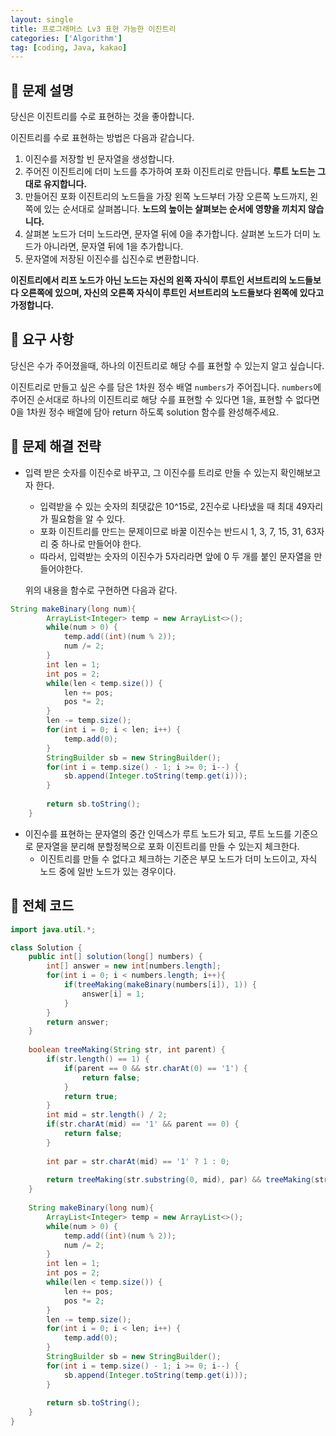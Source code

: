 ```yaml
---
layout: single
title: 프로그래머스 Lv3 표현 가능한 이진트리
categories: ['Algorithm']
tag: [coding, Java, kakao]
---
```




## 📘 문제 설명

당신은 이진트리를 수로 표현하는 것을 좋아합니다.

이진트리를 수로 표현하는 방법은 다음과 같습니다.

1. 이진수를 저장할 빈 문자열을 생성합니다.
2. 주어진 이진트리에 더미 노드를 추가하여 포화 이진트리로 만듭니다. **루트 노드는 그대로 유지합니다.**
3. 만들어진 포화 이진트리의 노드들을 가장 왼쪽 노드부터 가장 오른쪽 노드까지, 왼쪽에 있는 순서대로 살펴봅니다. **노드의 높이는 살펴보는 순서에 영향을 끼치지 않습니다.**
4. 살펴본 노드가 더미 노드라면, 문자열 뒤에 0을 추가합니다. 살펴본 노드가 더미 노드가 아니라면, 문자열 뒤에 1을 추가합니다.
5. 문자열에 저장된 이진수를 십진수로 변환합니다.

**이진트리에서 리프 노드가 아닌 노드는 자신의 왼쪽 자식이 루트인 서브트리의 노드들보다 오른쪽에 있으며, 자신의 오른쪽 자식이 루트인 서브트리의 노드들보다 왼쪽에 있다고 가정합니다.**

## 📘 요구 사항

당신은 수가 주어졌을때, 하나의 이진트리로 해당 수를 표현할 수 있는지 알고 싶습니다.

이진트리로 만들고 싶은 수를 담은 1차원 정수 배열 `numbers`가 주어집니다. `numbers`에 주어진 순서대로 하나의 이진트리로 해당 수를 표현할 수 있다면 1을, 표현할 수 없다면 0을 1차원 정수 배열에 담아 return 하도록 solution 함수를 완성해주세요.

## 📖 문제 해결 전략

- 입력 받은 숫자를 이진수로 바꾸고, 그 이진수를 트리로 만들 수 있는지 확인해보고자 한다.
    - 입력받을 수 있는 숫자의 최댓값은 10^15로, 2진수로 나타냈을 때 최대 49자리가 필요함을 알 수 있다.
    - 포화 이진트리를 만드는 문제이므로 바꿀 이진수는 반드시 1, 3, 7, 15, 31, 63자리 중 하나로 만들어야 한다.
    - 따라서, 입력받는 숫자의 이진수가 5자리라면 앞에 0 두 개를 붙인 문자열을 만들어야한다.
    
    위의 내용을 함수로 구현하면 다음과 같다.
    

```java
String makeBinary(long num){
        ArrayList<Integer> temp = new ArrayList<>();
        while(num > 0) {
            temp.add((int)(num % 2));
            num /= 2;
        }
        int len = 1;
        int pos = 2;
        while(len < temp.size()) {
        	len += pos;
        	pos *= 2;
        }
        len -= temp.size();
        for(int i = 0; i < len; i++) {
        	temp.add(0);
        }
        StringBuilder sb = new StringBuilder();
        for(int i = temp.size() - 1; i >= 0; i--) {
        	sb.append(Integer.toString(temp.get(i)));
        }
        
        return sb.toString();
    }
```

- 이진수를 표현하는 문자열의 중간 인덱스가 루트 노드가 되고, 루트 노드를 기준으로 문자열을 분리해 분할정복으로 포화 이진트리를 만들 수 있는지 체크한다.
    - 이진트리를 만들 수 없다고 체크하는 기준은 부모 노드가 더미 노드이고, 자식 노드 중에 일반 노드가 있는 경우이다.

## 📖 전체 코드

```java
import java.util.*;

class Solution {
    public int[] solution(long[] numbers) {
        int[] answer = new int[numbers.length];
        for(int i = 0; i < numbers.length; i++){
            if(treeMaking(makeBinary(numbers[i]), 1)) {
                answer[i] = 1;              
            }
        }
        return answer;
    }
    
    boolean treeMaking(String str, int parent) {
		if(str.length() == 1) {
			if(parent == 0 && str.charAt(0) == '1') {
				return false;
			}
			return true;
		}
		int mid = str.length() / 2;
		if(str.charAt(mid) == '1' && parent == 0) {
			return false;
		}
		
		int par = str.charAt(mid) == '1' ? 1 : 0;
		
		return treeMaking(str.substring(0, mid), par) && treeMaking(str.substring(mid + 1), par);
	}
	
	String makeBinary(long num){
        ArrayList<Integer> temp = new ArrayList<>();
        while(num > 0) {
            temp.add((int)(num % 2));
            num /= 2;
        }
        int len = 1;
        int pos = 2;
        while(len < temp.size()) {
        	len += pos;
        	pos *= 2;
        }
        len -= temp.size();
        for(int i = 0; i < len; i++) {
        	temp.add(0);
        }
        StringBuilder sb = new StringBuilder();
        for(int i = temp.size() - 1; i >= 0; i--) {
        	sb.append(Integer.toString(temp.get(i)));
        }
        
        return sb.toString();
    }
}
```